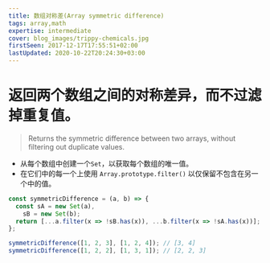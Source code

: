 ```yaml
---
title: 数组对称差(Array symmetric difference)
tags: array,math
expertise: intermediate
cover: blog_images/trippy-chemicals.jpg
firstSeen: 2017-12-17T17:55:51+02:00
lastUpdated: 2020-10-22T20:24:30+03:00
---
```


# 返回两个数组之间的对称差异，而不过滤掉重复值。
> Returns the symmetric difference between two arrays, without filtering out duplicate values.

- 从每个数组中创建一个`Set`，以获取每个数组的唯一值。
- 在它们中的每一个上使用 `Array.prototype.filter()` 以仅保留不包含在另一个中的值。

```js
const symmetricDifference = (a, b) => {
  const sA = new Set(a),
    sB = new Set(b);
  return [...a.filter(x => !sB.has(x)), ...b.filter(x => !sA.has(x))];
};
```

```js
symmetricDifference([1, 2, 3], [1, 2, 4]); // [3, 4]
symmetricDifference([1, 2, 2], [1, 3, 1]); // [2, 2, 3]
```
